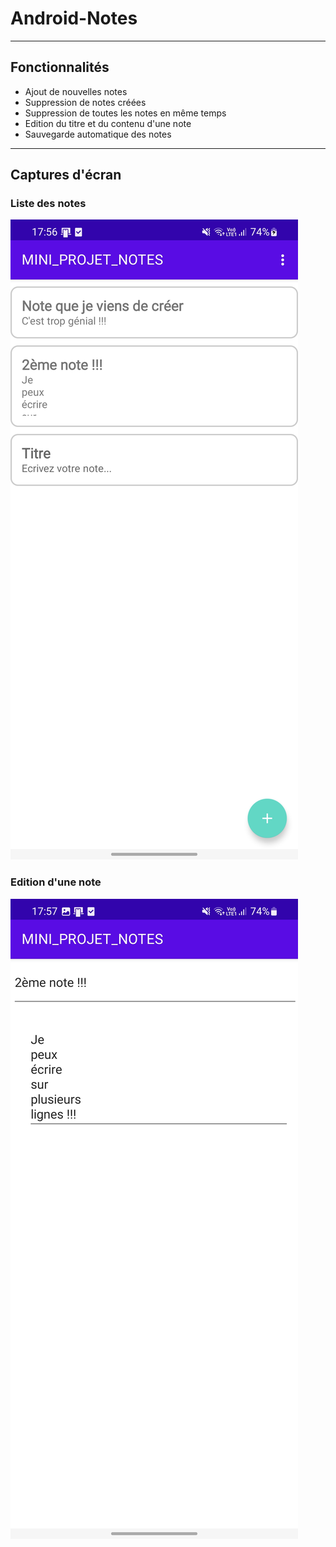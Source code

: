 # Android-Notes

---------
## Fonctionnalités

- Ajout de nouvelles notes
- Suppression de notes créées
- Suppression de toutes les notes en même temps
- Edition du titre et du contenu d'une note
- Sauvegarde automatique des notes

--------
## Captures d'écran

### Liste des notes

![Activity principale](/screenshots/screen1.jpg)

### Edition d'une note

![Edition note](/screenshots/screen2.jpg)
